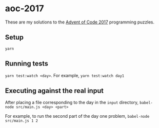 # aoc-2017

These are my solutions to the [Advent of Code 2017](http://adventofcode.com/2017) programming puzzles.

## Setup

`yarn`

## Running tests

`yarn test:watch <day>`. For example, `yarn test:watch day1`

## Executing against the real input

After placing a file corresponding to the day in the `input` directory, `babel-node src/main.js <day> <part>`

For example, to run the second part of the day one problem, `babel-node src/main.js 1 2`
